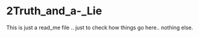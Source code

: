 # 2Truth_and_a-_Lie

This is just a read_me file .. just to check how things go here.. nothing else.